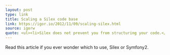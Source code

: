 ```yaml
---
layout: post
type: link
title: Scaling a Silex code base
link: https://igor.io/2012/11/09/scaling-silex.html 
source: igorw
quote: <ul><li>Silex does not prevent you from structuring your code.</li><li>It requires you to make your own architecture decisions.</li><li>Human scale is the only limiting factor.</li></ul>
---
```


Read this article if you ever wonder which to use, Silex or Symfony2.